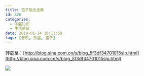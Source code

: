 ```yaml
---
title: 笛子指法全表
id: 326
categories:
  - 乐器知识
  - 生活杂记
date: 2018-01-14 16:11:50
tags: [音乐, 乐器, 笛子]
---
```


转载至：[http://blog.sina.com.cn/s/blog_5f3df34701015slp.html](http://blog.sina.com.cn/s/blog_5f3df34701015slp.html) 

![](http://www.xiajunyi.com/wp-content/uploads/2018/01/5f3df347xc2b928e6727c690.jpg) 
